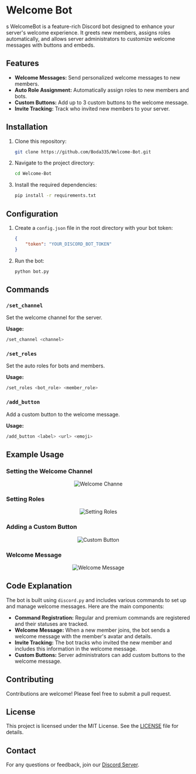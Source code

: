 
# Welcome Bot
s
WelcomeBot is a feature-rich Discord bot designed to enhance your server's welcome experience. It greets new members, assigns roles automatically, and allows server administrators to customize welcome messages with buttons and embeds.

## Features

- **Welcome Messages:** Send personalized welcome messages to new members.
- **Auto Role Assignment:** Automatically assign roles to new members and bots.
- **Custom Buttons:** Add up to 3 custom buttons to the welcome message.
- **Invite Tracking:** Track who invited new members to your server.

## Installation

1. Clone this repository:
    ```sh
    git clone https://github.com/Boda335/Welcome-Bot.git
    ```
2. Navigate to the project directory:
    ```sh
    cd Welcome-Bot
    ```
3. Install the required dependencies:
    ```sh
    pip install -r requirements.txt
    ```

## Configuration

1. Create a `config.json` file in the root directory with your bot token:
    ```json
    {
        "token": "YOUR_DISCORD_BOT_TOKEN"
    }
    ```
2. Run the bot:
    ```sh
    python bot.py
    ```

## Commands

### `/set_channel`

Set the welcome channel for the server.

**Usage:**
```sh
/set_channel <channel>
```

### `/set_roles`

Set the auto roles for bots and members.

**Usage:**
```sh
/set_roles <bot_role> <member_role>
```

### `/add_button`

Add a custom button to the welcome message.

**Usage:**
```sh
/add_button <label> <url> <emoji>
```

## Example Usage

### Setting the Welcome Channel

<div style="text-align: center;">
  <img src="https://d.top4top.io/p_313894f7r2.png" alt="Welcome Channe" >
</div>

### Setting Roles

<div style="text-align: center;">
  <img src="https://e.top4top.io/p_3138rinq03.png" alt="Setting Roles" >
</div>

### Adding a Custom Button

<div style="text-align: center;">
  <img src="https://c.top4top.io/p_3138zbacr1.png" alt="Custom Button" >
</div>

### Welcome Message

<div style="text-align: center;">
  <img src="https://f.top4top.io/p_3138rbwzg4.png" alt="Welcome Message" >
</div>

## Code Explanation

The bot is built using `discord.py` and includes various commands to set up and manage welcome messages. Here are the main components:

- **Command Registration:** Regular and premium commands are registered and their statuses are tracked.
- **Welcome Message:** When a new member joins, the bot sends a welcome message with the member's avatar and details.
- **Invite Tracking:** The bot tracks who invited the new member and includes this information in the welcome message.
- **Custom Buttons:** Server administrators can add custom buttons to the welcome message.

## Contributing

Contributions are welcome! Please feel free to submit a pull request.

## License

This project is licensed under the MIT License. See the [LICENSE](LICENSE) file for details.

## Contact

For any questions or feedback, join our [Discord Server](https://discord.gg/DzjuTABN6E).
